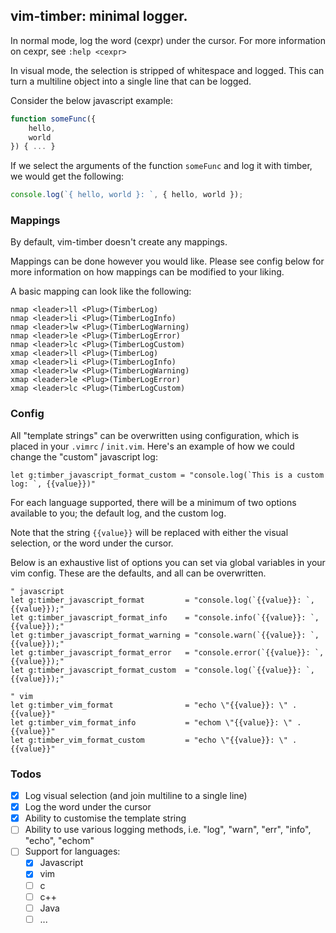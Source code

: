 ## vim-timber: minimal logger.

In normal mode, log the word (cexpr) under the cursor.
For more information on cexpr, see `:help <cexpr>`

In visual mode, the selection is stripped of whitespace and logged. This can turn a multiline object into a single line that can be logged.

Consider the below javascript example:
```javascript
function someFunc({
    hello,
    world
}) { ... }
```
If we select the arguments of the function `someFunc` and log it with timber, we would get the following:
```javascript
console.log(`{ hello, world }: `, { hello, world });
```

### Mappings

By default, vim-timber doesn't create any mappings.

Mappings can be done however you would like. Please see config below for more information on how mappings can be modified to your liking.

A basic mapping can look like the following:
```vim
nmap <leader>ll <Plug>(TimberLog)
nmap <leader>li <Plug>(TimberLogInfo)
nmap <leader>lw <Plug>(TimberLogWarning)
nmap <leader>le <Plug>(TimberLogError)
nmap <leader>lc <Plug>(TimberLogCustom)
xmap <leader>ll <Plug>(TimberLog)
xmap <leader>li <Plug>(TimberLogInfo)
xmap <leader>lw <Plug>(TimberLogWarning)
xmap <leader>le <Plug>(TimberLogError)
xmap <leader>lc <Plug>(TimberLogCustom)
```

### Config

All "template strings" can be overwritten using configuration, which is placed in your `.vimrc` / `init.vim`.
Here's an example of how we could change the "custom" javascript log:

```vim
let g:timber_javascript_format_custom = "console.log(`This is a custom log: `, {{value}})"
```

For each language supported, there will be a minimum of two options available to you; the default log, and the custom log.

Note that the string `{{value}}` will be replaced with either the visual selection, or the word under the cursor.

Below is an exhaustive list of options you can set via global variables in your vim config. These are the defaults, and all can be overwritten.
```vim
" javascript
let g:timber_javascript_format         = "console.log(`{{value}}: `, {{value}});"
let g:timber_javascript_format_info    = "console.info(`{{value}}: `, {{value}});"
let g:timber_javascript_format_warning = "console.warn(`{{value}}: `, {{value}});"
let g:timber_javascript_format_error   = "console.error(`{{value}}: `, {{value}});"
let g:timber_javascript_format_custom  = "console.log(`{{value}}: `, {{value}});"

" vim
let g:timber_vim_format                = "echo \"{{value}}: \" . {{value}}"
let g:timber_vim_format_info           = "echom \"{{value}}: \" . {{value}}"
let g:timber_vim_format_custom         = "echo \"{{value}}: \" . {{value}}"
```

### Todos

- [x] Log visual selection (and join multiline to a single line)
- [x] Log the word under the cursor 
- [x] Ability to customise the template string
- [ ] Ability to use various logging methods, i.e. "log", "warn", "err", "info", "echo", "echom"
- [ ] Support for languages:
  - [x] Javascript
  - [x] vim
  - [ ] c
  - [ ] c++
  - [ ] Java
  - [ ] ...
